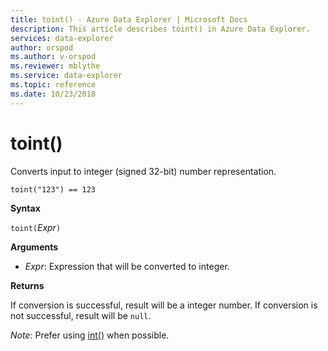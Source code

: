 ```yaml
---
title: toint() - Azure Data Explorer | Microsoft Docs
description: This article describes toint() in Azure Data Explorer.
services: data-explorer
author: orspod
ms.author: v-orspod
ms.reviewer: mblythe
ms.service: data-explorer
ms.topic: reference
ms.date: 10/23/2018
---
```

# toint()

Converts input to integer (signed 32-bit) number representation.

```kusto
toint("123") == 123
```

**Syntax**

`toint(`*Expr*`)`

**Arguments**

* *Expr*: Expression that will be converted to integer. 

**Returns**

If conversion is successful, result will be a integer number.
If conversion is not successful, result will be `null`.
 
*Note*: Prefer using [int()](./scalar-data-types/int.md) when possible.